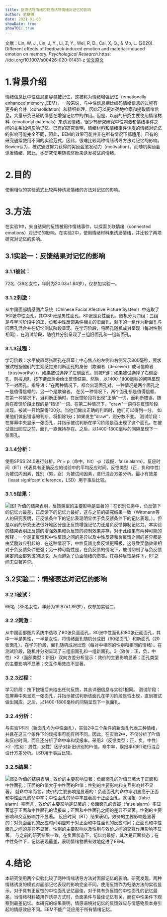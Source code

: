 ```yaml
---
title: 反馈诱导情绪和物质诱导情绪对记忆的影响
author: 范穗穗
date: 2021-01-03
showDate: true
showTOC: true
---
```

文献：Lin, W, J., Lin, J, Y., Li, Z, Y., Wei, R, D., Cai, X, Q., & Mo, L. (2020). Different effects of feedback‑induced emotion and material‑induced  emotion on memory. *Psychological Research*.https: //doi.org/10.1007/s00426-020-01431-z
[论文原文](../Source_Files/2021-01-03-FSS1.pdf)
# 1.背景介绍
情绪信息比中性信息更容易被记住，这被称为情绪增强记忆（emotionally enhanced memory ,EEM）。一般来说，与中性信息相比编码情绪信息的过程有更多的合并（consolidation）和精细处理，因此可以更准确地检索和提取情绪信息。大量研究已证明情感在增强记忆中的作用。但是，以前的研究主要使用情绪材料（emotional materials）来诱发情绪，很少有研究研究中性刺激和情绪事件之间的关系如何影响记忆。已有的研究表明，情绪材料和情绪事件诱发的情绪对记忆的影响可能完全不同，因此，EEM的效果可能并非在所有情况下都适用。已有的研究通常使用不同的实验范式，因此，很难比较两种情绪诱导方法对记忆的影响。Bowen认为，被试通过努力获得的奖励会激发动力（motivation），而随机奖励会诱发情绪，因此，本研究使用随机奖励来诱发被试的情绪。
# 2.目的
使用相似的实验范式比较两种诱发情绪的方法对记忆的影响。
# 3.方法
在实验1中，来自结果的反馈被用作情绪事件，以探索关联情绪（connected emotions）对记忆的影响。在实验2中，使用情绪材料来诱发情绪，并比较了两项研究对记忆的影响。
## 3.1实验一：反馈结果对记忆的影响
### 3.1.1被试：
72名（39名女性，年龄为20.03±1.84岁），仅参加实验一。
### 3.1.2刺激：
从中国面部情感图片系统（Chinese Facial Afective Picture System）中选取了160张中性面孔，其中80张是男性面孔，80张是女性面孔。随机分为四组：三组是与学习阶段中的正、负和中性反馈条件相关的旧面孔，剩下的一组作为新面孔与旧面孔混合并在记忆测试阶段呈现。在学习阶段，将面孔随机成对呈现（每对性别相同），在测试阶段，随机并分别呈现了三组旧面孔和一组新面孔。
### 3.1.3过程：
学习阶段：水平放置两张面孔在屏幕上中心焦点的左侧和右侧显示800毫秒，要求被试根据他们的主观感觉来判断面孔的身份（欺骗者（deceiver）或可信赖者（trustworthy））。如果被试选择了左侧面孔，则按F键；如果被试选择了右侧面孔，则按J键。按下键盘后会给出反馈结果。然后，以1400-1800毫秒的间隔呈现下一对面孔。指导语：“在两种情况下，都会出现面孔对。一种情况是两个面孔之一是值得信赖的，另一个是欺骗者。 在另一种情况下，两个面孔都是值得信赖。在第一种情况下，当判断正确时，在反馈阶段将出现“正确”一词，而判断错误，随后在反馈阶段出现的是“错误”一词。在第二种情况下，“draw”一词将在反馈阶段出现。被试一开始获得100分。当他们做出正确的判断时，他们可以得到一分。 如果他们做出错误的判断，将扣除1分；如果发生“draw”，则分数不变。
测试阶段：在屏幕中央显示一张面孔，并指示被试判断在学习阶段是否出现了这个面孔。在被试做出回应之前，面孔一直保持存在。之后，以1400-1800毫秒的间隔呈现下一张面孔。
### 3.1.4分析：
使用SPSS 24.0进行分析。Pr = p（命中，hit）-p（误报，false alarm）。反应时间（RT）代表具有正确反应的试验中的平均反应时间。反馈类型（正，负和中性）为被试内因素，性别（男，女）为被试间因素，进行混合方差分析。最小有效差（least signifcant diference，LSD）用于事后比较。
### 3.1.5结果：
![图1](../Supporting_Information/2021-01-03-FSS1-Fig1.png)
Pr值的结果表明，反馈类型的主要影响是显著的：在识别任务中，负反馈下的记忆力最差，正反馈下的记忆力最好，这与之前的研究结果一致（Wittmann等人的研究表明，正反馈条件下的记忆表现明显优于负反馈条件下的记忆表现。）。但是以前的研究无法很好地区分是正反馈增强记忆力还是负反馈抑制记忆力。本实验的结果表明正反馈的增强效果和负反馈的抑制效果并存，对于此结果有两种可能的解释：一个是正反馈和中性反馈之间的差异以及中性反馈和负反馈之间的差异都是由奖励效应引起的，在这种情况下，中性反馈比负反馈更积极，这导致奖励效果相对于负反馈条件更强；另一种可能性是，在负反馈的情况下，被试抑制了与负反馈绑定的面部刺激的提取，从而避免了负面情绪的伤害。在每种反馈条件下，RT之间无显著差异。
## 3.2实验二：情绪表达对记忆的影响
### 3.2.1被试：
66名（35名女性，年龄为19.97±1.86岁），仅参加实验二。
### 3.2.2刺激：
从中国面部图片系统中选取了80张负面面孔，80张中性面孔和80张正面面孔，其中一半是男性，一半是女性。将情绪面孔随机分成旧（60张面孔）和新面孔（20张面孔）。在学习阶段，面孔随机成对出现（每对中相同的性别和相同的情绪）。在测试阶段，随机并分别呈现了三组旧面孔和一组新面孔。3（效价：正，负，中性）×2（面部类型：新旧）双向方差分析显示：效价的主要影响显著；面孔类型的主要影响不显著；交互作用效应不显著。
### 3.2.3过程：
学习阶段：按下按钮后未给出任何反馈，其余详细信息与实验1相同。
测试阶段：在屏幕中央呈现一张面孔，并指示被试判断该面孔在学习阶段是否出现，直到被试做出回应。之后，以1400-1800毫秒的间隔呈现下一张面孔。
### 3.2.4分析：
与实验1不同（新面孔均为中性面孔），实验2中三个条件的新面孔代表三种情绪，并且在这三个条件下的误报率可能有所不同。因此，在实验2中，不仅分析了Pr值和反应时间，而且还分析了命中率和误报率。采用3（反馈类型：正，负，中性）×2（性别：男性，女性）因子对新旧识别的Pr值，命中率，误报率和RT进行混合设计方差分析。LSD用于事后比较。
### 3.2.5结果：
![图2](../Supporting_Information/2021-01-03-FSS1-Fig2.png)
Pr值的结果表明，效价的主要影响显著：负面面孔的Pr值显著大于正面和中性面孔；正面的Pr值大于中性面的Pr值；性别的主要影响和交互影响并不显著。
就命中率而言，效价的主要影响是显著的：负面面孔的命中率明显高于正面和中性面孔的命中率；中性面孔的命中率显著高于正面面孔。就误报（false alarm）率而言，效价的主要影响是显著的：负面面孔的误报（false alarm）率显著低于正面和中性面孔的误报率；正面和中性面孔之间的差异不显著。性别的主要影响和交互影响并不显著。
反应时间（RT）结果表明，效价的主要影响是显著的：对负面面孔的反应时间明显短于对正面和中性面孔的反应时间；正面孔和中性面孔之间的差异不显著。性别的主要影响以及性别与效价之间的交互作用影响不显著。
与之前的研究结果一致，在负面状态下，记忆力最好，其次是正面状态；在中性条件下，记忆表现最差，表明情绪物质有效地促进了EEM。
# 4.结论
本研究使用两个实验比较了两种情绪诱导方法对面部记忆的影响。研究发现，两种情绪诱发的模式对面部记忆表现的影响完全不同。使用反馈作为归纳方法的实验显示，对于具有正反馈的中性面孔记忆最佳，对于具有负反馈的中性面孔的记忆最差。当情绪材料被用作诱导方式时，负面条件与最佳记忆有关，而在中性条件下观察到最差记忆。本研究的结果表明，情感语境对记忆的反馈效应与情感物质本身引起的情感效应不同。EEM不能广泛应用于所有情绪记忆。